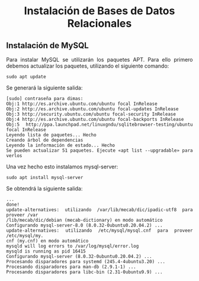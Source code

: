 <div align="center">

# Instalación de Bases de Datos Relacionales

</div>

## Instalación de MySQL

<div align="justify">

Para instalar MySQL se utilizarán los paquetes APT. Para ello primero debemos actualizar los paquetes, utilizando el siguiente comando: 

    sudo apt update

Se generará la siguiente salida: 

    [sudo] contraseña para dimas: 
    Obj:1 http://es.archive.ubuntu.com/ubuntu focal InRelease
    Obj:2 http://es.archive.ubuntu.com/ubuntu focal-updates InRelease              
    Obj:3 http://security.ubuntu.com/ubuntu focal-security InRelease               
    Obj:4 http://es.archive.ubuntu.com/ubuntu focal-backports InRelease            
    Obj:5 http://ppa.launchpad.net/linuxgndu/sqlitebrowser-testing/ubuntu focal InRelease
    Leyendo lista de paquetes... Hecho                      
    Creando árbol de dependencias       
    Leyendo la información de estado... Hecho
    Se pueden actualizar 51 paquetes. Ejecute «apt list --upgradable» para verlos

Una vez hecho esto instalamos mysql-server:

    sudo apt install mysql-server

Se obtendrá la siguiente salida: 

    ...
    done!
    update-alternatives: utilizando /var/lib/mecab/dic/ipadic-utf8 para proveer /var
    /lib/mecab/dic/debian (mecab-dictionary) en modo automático
    Configurando mysql-server-8.0 (8.0.32-0ubuntu0.20.04.2) ...
    update-alternatives: utilizando /etc/mysql/mysql.cnf para proveer /etc/mysql/my.
    cnf (my.cnf) en modo automático
    mysqld will log errors to /var/log/mysql/error.log
    mysqld is running as pid 16415
    Configurando mysql-server (8.0.32-0ubuntu0.20.04.2) ...
    Procesando disparadores para systemd (245.4-4ubuntu3.20) ...
    Procesando disparadores para man-db (2.9.1-1) ...
    Procesando disparadores para libc-bin (2.31-0ubuntu9.9) ...

</div>